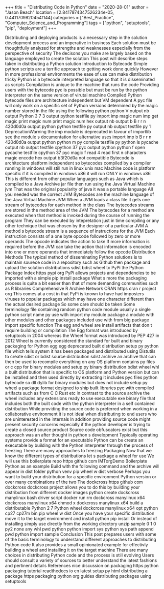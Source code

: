 +++
title = "Distributing Code in Python"
date = "2020-28-01"
author = "Jason Beach"
location = [2.8417874347526234e-05, 0.44117098204541144]
categories = ["Best_Practice", "Computer_Science_and_Programming"]
tags = ["python", "setuptools", "pip", "deployment"]
+++

Distributing and deploying products is a necessary step in the solution development process and an imperative in business Each solution must be thoughtfully analyzed for strengths and weaknesses especially from the perspective of security The decisons you make are largely based on the language employed to create the solution This post will describe steps taken in distributing a Python solution Introduction to Bytecode Simple python scripts are a terrific approach to getting work done quickly However in more professional environments the ease of use can make distribution tricky Python is a bytecode interpreted language so that it is disseminated as scripts Compilation is unique to the machine that runs the code Providing users with the bytecode pyc is possible but must be run by the python interpreter on the same version of virutal machine Compiled Python bytecode files are architecture independent but VM dependent A pyc file will only work on a specific set of Python versions determined by the magic number stored in the file using the following python python V output nb output Python 3 7 3 output python testfile py import imp magic num imp get magic print magic num print magic num hex output nb output b B r r n 420d0d0a output python python testfile py output nb output testfile py 1 DeprecationWarning the imp module is deprecated in favour of importlib see the module s documentation for alternative uses import imp b B r r n 420d0d0a output python python m py compile testfile py python ls pycache output nb output testfile cpython 37 pyc output python python f open pycache testfile cpython 37 pyc magic f read 4 read first n characters magic encode hex output b3f20d0a not compatible Bytecode is architecture platform independent so bytecodes compiled by a compiler running in windows will still run in linux unix mac Machine code is platform specific if it is compiled in windows x86 it will run ONLY in windows x86 This is different from other popular languages such as Java which is compiled to a Java Archive jar file then run using the Java Virtual Machine jvm That was the original popularity of java it was a portable language All you needed was the correct JVM Bytecodes are the machine language of the Java Virtual Machine JVM When a JVM loads a class file it gets one stream of bytecodes for each method in the class The bytecodes streams are stored in the method area of the JVM The bytecodes for a method are executed when that method is invoked during the course of running the program They can be executed by intepretation just in time compiling or any other technique that was chosen by the designer of a particular JVM A method s bytecode stream is a sequence of instructions for the JVM Each instruction consists of a one byte opcode followed by zero or more operands The opcode indicates the action to take If more information is required before the JVM can take the action that information is encoded into one or more operands that immediately follow the opcode Distribution Methods The typical method of disseminating Python solutions is to maintain sourece code in a repository such as Github then package and upload the solution distributions sdist bdist wheel to PyPi the Python Package Index https pypi org PyPi allows projects and dependencies to be imported with a simple pip install package What s more the packaging process is quite a bit easier than that of more demanding communities such as R libraries Comprehensive R Archive Network CRAN https cran r project org This comes at a cost in that PyPi is known to have had imposters viruses to popular packages which may have one character different than the actual desired package So some care should be taken Some terminology file containing random python code module usually a single python script name py use with import my module package a module with other modules and other packages included use with from big package import specific function The egg and wheel are install artifacts that don t require building or compilation The Egg format was introduced by setuptools in 2004 whereas the Wheel format was introduced by PEP 427 in 2012 Wheel is currently considered the standard for built and binary packaging for Python egg egg deprecated built distribution setup py python file which tells system it has been packaged and distributed using Distutils to create sdist or bdist source distribution sdist archive an archive that can then be used to recompile everything on any OS platform contains py files or c cpp for binary modules and setup py binary distribution bdist wheel whl a built distribution that is specific to OS platform and Python version but can be installed and then used directly by extracting it includes pyc files python bytecode so dll dylib for binary modules but does not include setup py wheel a package format designed to ship built libraries pyc with compiled artifacts such as from C C Rust etc In contrast to the source archive the wheel includes any extensions ready to use executable exe binary file that includes both the built code with the python interpreter in a self contained distribution While providing the source code is preferred when working in a collaborative environment it is not ideal when distributing to end users who are uninterested in the internals In addition providing source code might present security concerns especially if the python developer is trying to create a closed source product Source code obfuscators exist but this approach was an after thought in python s development Typically operating systems provide a format for an executable Python can be create an executable by building with the Python interpreter through the process of freezing There are many approaches to freezing Packaging Now that we know the different types of distributions let s package a wheel for use We will use this boilerplate repo https github com IMTorgDemo Boilerplate Python as an example Build with the following command and the archive will appear in dist folder python venv pip wheel w dist verbose Perhaps you want to build your distribution for a specific environment Python version or over many combinations of the two The dockcross https github com dockcross dockcross project allows you to do this by building your distribution from different docker images python create dockcross manylinux bash driver script docker run rm dockcross manylinux x64 dockcross manylinux x64 chmod x dockcross manylinux x64 build a distributable Python 2 7 Python wheel dockcross manylinux x64 opt python cp27 cp27m bin pip wheel w dist Once you have your specific distribution move it to the target environment and install python pip install Or instead of installing simply use directly from the working directory unzip sample 0 1 0 py2 none any whl pwd python python import sys python sys path append pwd python import sample Conclusion This post prepares users with some of the basic terminology to understand different approaches to distributing Python code It also provides a small opinionated example for effectivly building a wheel and installing it on the target machine There are many choices in distributing Python code and the process is still evolving Users should consult a variety of sources to better understand the latest fashions and pertinent details References nice discussion on packaging https python packaging tutorial readthedocs io en latest setup py html distributing a package https packaging python org guides distributing packages using setuptools
